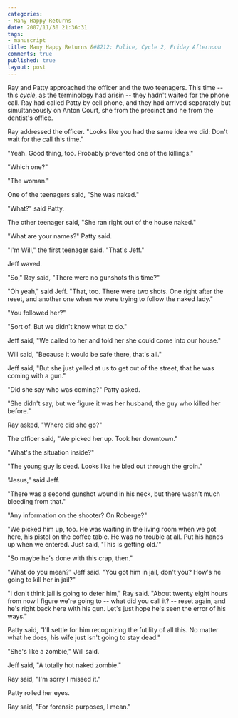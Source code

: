 ```yaml
--- 
categories: 
- Many Happy Returns
date: 2007/11/30 21:36:31
tags: 
- manuscript
title: Many Happy Returns &#8212; Police, Cycle 2, Friday Afternoon
comments: true
published: true
layout: post
---
```


Ray and Patty approached the officer and the two teenagers.  This time -- this <em>cycle</em>, as the terminology had arisin -- they hadn't waited for the phone call.  Ray had called Patty by cell phone, and they had arrived separately but simultaneously on Anton Court, she from the precinct and he from the dentist's office.

Ray addressed the officer.  "Looks like you had the same idea we did:  Don't wait for the call this time."

"Yeah.  Good thing, too.  Probably prevented one of the killings."

"Which one?"

"The woman."

One of the teenagers said, "She was naked."

"What?" said Patty.

The other teenager said, "She ran right out of the house naked."

"What are your names?" Patty said.

"I'm Will," the first teenager said.  "That's Jeff."

Jeff waved.

"So," Ray said, "There were no gunshots this time?"

"Oh yeah," said Jeff.  "That, too.  There were two shots.  One right after the reset, and another one when we were trying to follow the naked lady."

"You followed her?"

"Sort of.  But we didn't know what to do."

Jeff said, "We called to her and told her she could come into our house."

Will said, "Because it would be safe there, that's all."

Jeff said, "But she just yelled at us to get out of the street, that he was coming with a gun."

"Did she say who was coming?" Patty asked.

"She didn't say, but we figure it was her husband, the guy who killed her before."

Ray asked, "Where did she go?"

The officer said, "We picked her up.  Took her downtown."

"What's the situation inside?"

"The young guy is dead.  Looks like he bled out through the groin."

"Jesus," said Jeff.

"There was a second gunshot wound in his neck, but there wasn't much bleeding from that."

"Any information on the shooter?  On Roberge?"

"We picked him up, too.  He was waiting in the living room when we got here, his pistol on the coffee table.  He was no trouble at all.  Put his hands up when we entered.  Just said, 'This is getting old.'"

"So maybe he's done with this crap, then."

"What do you mean?" Jeff said.  "You got him in jail, don't you?  How's he going to kill her in jail?"

"I don't think jail is going to deter him," Ray said.  "About twenty eight hours from now I figure we're going to -- what did  you call it? -- reset again, and he's right back here with his gun.  Let's just hope he's seen the error of his ways."

Patty said, "I'll settle for him recognizing the futility of all this.  No matter what he does, his wife just isn't going to stay dead."

"She's like a zombie," Will said.

Jeff said, "A totally hot naked zombie."

Ray said, "I'm sorry I missed it."

Patty rolled her eyes.

Ray said, "For forensic purposes, I mean."

